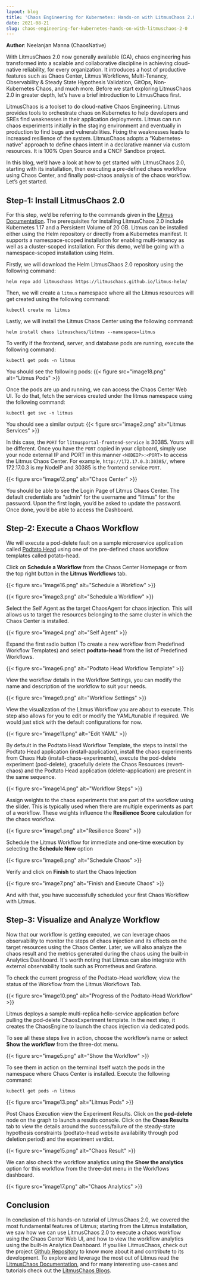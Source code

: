 ```yaml
---
layout: blog
title: 'Chaos Engineering for Kubernetes: Hands-on with LitmusChaos 2.0'
date: 2021-08-21
slug: chaos-engineering-for-kubernetes-hands-on-with-litmuschaos-2-0
---
```


**Author**: Neelanjan Manna (ChaosNative)

With LitmusChaos 2.0 now generally available (GA), chaos engineering has transformed into a scalable and collaborative discipline in achieving cloud-native reliability, for every organization. It introduces a host of productive features such as Chaos Center, Litmus Workflows, Multi-Tenancy, Observability & Steady State Hypothesis Validation, GitOps, Non-Kubernetes Chaos, and much more. Before we start exploring LitmusChaos 2.0 in greater depth, let’s have a brief introduction to LitmusChaos first.

LitmusChaos is a toolset to do cloud-native Chaos Engineering. Litmus provides tools to orchestrate chaos on Kubernetes to help developers and SREs find weaknesses in their application deployments. Litmus can run chaos experiments initially in the staging environment and eventually in production to find bugs and vulnerabilities. Fixing the weaknesses leads to increased resilience of the system. LitmusChaos adopts a “Kubernetes-native” approach to define chaos intent in a declarative manner via custom resources. It is 100% Open Source and a CNCF Sandbox project.

In this blog, we’d have a look at how to get started with LitmusChaos 2.0, starting with its installation, then executing a pre-defined chaos workflow using Chaos Center, and finally post-chaos analysis of the chaos workflow. Let’s get started.

## Step-1: Install LitmusChaos 2.0
For this step, we’d be referring to the commands given in the [Litmus Documentation](https://docs.litmuschaos.io/). The prerequisites for installing LitmusChaos 2.0 include Kubernetes 1.17 and a Persistent Volume of 20 GB. Litmus can be installed either using the Helm repository or directly from a Kubernetes manifest. It supports a namespace-scoped installation for enabling multi-tenancy as well as a cluster-scoped installation. For this demo, we’d be going with a namespace-scoped installation using Helm.

Firstly, we will download the Helm LitmusChaos 2.0 repository using the following command:
```
helm repo add litmuschaos https://litmuschaos.github.io/litmus-helm/
```

Then, we will create a `litmus` namespace where all the Litmus resources will get created using the following command:
```
kubectl create ns litmus
``` 

Lastly, we will install the Litmus Chaos Center using the following command:
```
helm install chaos litmuschaos/litmus --namespace=litmus
```

To verify if the frontend, server, and database pods are running, execute the following command:
```
kubectl get pods -n litmus
```

You should see the following pods:
{{< figure src="image18.png" alt="Litmus Pods" >}}

Once the pods are up and running, we can access the Chaos Center Web UI. To do that, fetch the services created under the litmus namespace using the following command:
```
kubectl get svc -n litmus 
```

You should see a similar output:
{{< figure src="image2.png" alt="Litmus Services" >}}

In this case, the `PORT` for `litmusportal-frontend-service` is 30385. Yours will be different. Once you have the `PORT` copied in your clipboard, simply use your node external IP and PORT in this manner `<NODEIP>:<PORT>` to access the Litmus Chaos Center. For example, `http://172.17.0.3:30385/`, where 172.17.0.3 is my NodeIP and 30385 is the frontend service `PORT`.

{{< figure src="image12.png" alt="Chaos Center" >}}

You should be able to see the Login Page of Litmus Chaos Center. The default credentials are “admin” for the username and “litmus” for the password. Upon the first login, you’d be asked to update the password. Once done, you’d be able to access the Dashboard.

## Step-2: Execute a Chaos Workflow
We will execute a pod-delete fault on a sample microservice application called [Podtato Head](https://github.com/cncf/podtato-head/) using one of the pre-defined chaos workflow templates called potato-head.

Click on **Schedule a Workflow** from the Chaos Center Homepage or from the top right button in the **Litmus Workflows** tab.

{{< figure src="image16.png" alt="Schedule a Workflow" >}}

{{< figure src="image3.png" alt="Schedule a Workflow" >}}

Select the Self Agent as the target ChaosAgent for chaos injection. This will allows us to target the resources belonging to the same cluster in which the Chaos Center is installed.

{{< figure src="image4.png" alt="Self Agent" >}}

Expand the first radio button (To create a new workflow from Predefined Workflow Templates) and select **podtato-head** from the list of Predefined Workflows.

{{< figure src="image6.png" alt="Podtato Head Workflow Template" >}}

View the workflow details in the Workflow Settings, you can modify the name and description of the workflow to suit your needs.

{{< figure src="image9.png" alt="Workflow Settings" >}}

View the visualization of the Litmus Workflow you are about to execute. This step also allows for you to edit or modify the YAML/tunable if required. We would just stick with the default configurations for now.

{{< figure src="image11.png" alt="Edit YAML" >}}

By default in the Podtato Head Workflow Template, the steps to install the Podtato Head application (install-application), install the chaos experiments from Chaos Hub (install-chaos-experiments), execute the pod-delete experiment (pod-delete), gracefully delete the Chaos Resources (revert-chaos) and the Podtato Head application (delete-application) are present in the same sequence. 

{{< figure src="image14.png" alt="Workflow Steps" >}}

Assign weights to the chaos experiments that are part of the workflow using the slider. This is typically used when there are multiple experiments as part of a workflow. These weights influence the **Resilience Score** calculation for the chaos workflow.

{{< figure src="image1.png" alt="Resilience Score" >}}

Schedule the Litmus Workflow for immediate and one-time execution by selecting the **Schedule Now** option

{{< figure src="image8.png" alt="Schedule Chaos" >}}

Verify and click on **Finish** to start the Chaos Injection

{{< figure src="image7.png" alt="Finish and Execute Chaos" >}}

And with that, you have successfully scheduled your first Chaos Workflow with Litmus. 

## Step-3: Visualize and Analyze Workflow
Now that our workflow is getting executed, we can leverage chaos observability to monitor the steps of chaos injection and its effects on the target resources using the Chaos Center. Later, we will also analyze the chaos result and the metrics generated during the chaos using the built-in Analytics Dashboard. It's worth noting that Litmus can also integrate with external observability tools such as Prometheus and Grafana.

To check the current progress of the Podtato-Head workflow, view the status of the Workflow from the Litmus Workflows Tab.

{{< figure src="image10.png" alt="Progress of the Podtato-Head Workflow" >}}

Litmus deploys a sample multi-replica hello-service application before pulling the pod-delete ChaosExperiment template. In the next step, it creates the ChaosEngine to launch the chaos injection via dedicated pods.

To see all these steps live in action, choose the workflow’s name or select **Show the workflow** from the three-dot menu.

{{< figure src="image5.png" alt="Show the Workflow" >}}

To see them in action on the terminal itself watch the pods in the namespace where Chaos Center is installed. Execute the following command:
```
kubectl get pods -n litmus
```

{{< figure src="image13.png" alt="Litmus Pods" >}}

Post Chaos Execution view the Experiment Results. Click on the **pod-delete** node on the graph to launch a results console. Click on the **Chaos Results** tab to view the details around the success/failure of the steady-state hypothesis constraints (podtato-head website availability through pod deletion period) and the experiment verdict.

{{< figure src="image15.png" alt="Chaos Result" >}}

We can also check the workflow analytics using the **Show the analytics** option for this workflow from the three-dot menu in the Workflows dashboard.

{{< figure src="image17.png" alt="Chaos Analytics" >}}

## Conclusion
In conclusion of this hands-on tutorial of LitmusChaos 2.0, we covered the most fundamental features of Litmus; starting from the Litmus installation, we saw how we can use LitmusChaos 2.0 to execute a chaos workflow using the Chaos Center Web UI, and how to view the workflow analytics using the built-in Analytics Dashboard. If you like LitmusChaos, check out the project [Github Repository](https://github.com/litmuschaos/litmus) to know more about it and contribute to its development. To explore and leverage the most out of Litmus read the [LitmusChaos Documentation](https://docs.litmuschaos.io/), and for many interesting use-cases and tutorials check out the [LitmusChaos Blogs](https://dev.to/t/litmuschaos/).